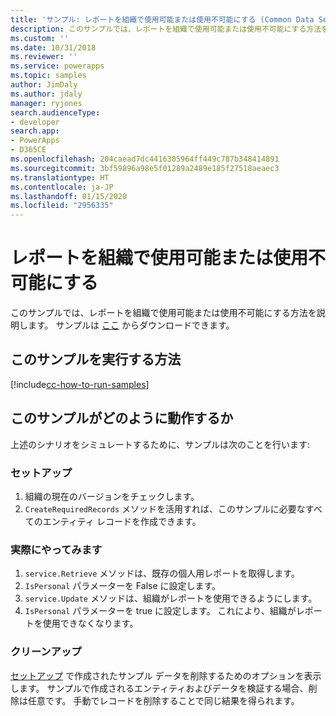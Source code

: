```yaml
---
title: 'サンプル: レポートを組織で使用可能または使用不可能にする (Common Data Service) | Microsoft Docs'
description: このサンプルでは、レポートを組織で使用可能または使用不可能にする方法を示します。
ms.custom: ''
ms.date: 10/31/2018
ms.reviewer: ''
ms.service: powerapps
ms.topic: samples
author: JimDaly
ms.author: jdaly
manager: ryjones
search.audienceType:
- developer
search.app:
- PowerApps
- D365CE
ms.openlocfilehash: 204caead7dc4416305964ff449c787b348414891
ms.sourcegitcommit: 3bf59896a98e5f01289a2489e185f27518aeaec3
ms.translationtype: HT
ms.contentlocale: ja-JP
ms.lasthandoff: 01/15/2020
ms.locfileid: "2956335"
---
```

# <a name="make-a-report-available-or-unavailable-to-organization"></a>レポートを組織で使用可能または使用不可能にする

このサンプルでは、レポートを組織で使用可能または使用不可能にする方法を説明します。 サンプルは [ここ](https://github.com/microsoft/PowerApps-Samples/tree/master/cds/orgsvc/C%23/MakeReportAvailableToOrganization) からダウンロードできます。

## <a name="how-to-run-this-sample"></a>このサンプルを実行する方法

[!include[cc-how-to-run-samples](../../includes/cc-how-to-run-samples.md)]

## <a name="how-this-sample-works"></a>このサンプルがどのように動作するか

上述のシナリオをシミュレートするために、サンプルは次のことを行います:

### <a name="setup"></a>セットアップ

1. 組織の現在のバージョンをチェックします。
2. `CreateRequiredRecords` メソッドを活用すれば、このサンプルに必要なすべてのエンティティ レコードを作成できます。

### <a name="demonstrate"></a>実際にやってみます

1. `service.Retrieve` メソッドは、既存の個人用レポートを取得します。
2. `IsPersonal` パラメーターを False に設定します。
3. `service.Update` メソッドは、組織がレポートを使用できるようにします。
4. `IsPersonal` パラメーターを true に設定します。 これにより、組織がレポートを使用できなくなります。

### <a name="clean-up"></a>クリーンアップ

[セットアップ](#setup) で作成されたサンプル データを削除するためのオプションを表示します。 サンプルで作成されるエンティティおよびデータを検証する場合、削除は任意です。 手動でレコードを削除することで同じ結果を得られます。
